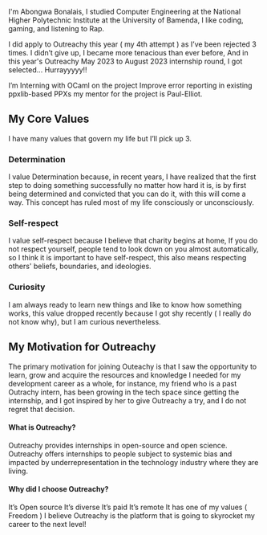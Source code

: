 I'm Abongwa Bonalais, I studied Computer Engineering at the National Higher Polytechnic Institute at the University of Bamenda, I like coding, gaming, and listening to Rap.

I did apply to Outreachy this year ( my 4th attempt ) as I’ve been rejected 3 times. I didn’t give up, I became more tenacious than ever before, And in this year's Outreachy May 2023 to August 2023 internship round, I got selected… Hurrayyyyy!!

I’m Interning with OCaml on the project Improve error reporting in existing ppxlib-based PPXs my mentor for the project is Paul-Elliot.

## My Core Values

I have many values that govern my life but I’ll pick up 3.

### Determination

I value Determination because, in recent years, I have realized that the first step to doing something successfully no matter how hard it is, is by first being determined and convicted that you can do it, with this will come a way. This concept has ruled most of my life consciously or unconsciously.

### Self-respect

I value self-respect because I believe that charity begins at home, If you do not respect yourself, people tend to look down on you almost automatically, so I think it is important to have self-respect, this also means respecting others' beliefs, boundaries, and ideologies.

### Curiosity

I am always ready to learn new things and like to know how something works, this value dropped recently because I got shy recently ( I really do not know why), but I am curious nevertheless.

## My Motivation for Outreachy

The primary motivation for joining Outeachy is that I saw the opportunity to learn, grow and acquire the resources and knowledge I needed for my development career as a whole, for instance, my friend who is a past Outrachy intern, has been growing in the tech space since getting the internship, and I got inspired by her to give Outreachy a try, and I do not regret that decision.

#### What is Outreachy?

Outreachy provides internships in open-source and open science. Outreachy offers internships to people subject to systemic bias and impacted by underrepresentation in the technology industry where they are living.

#### Why did I choose Outreachy?

It’s Open source
It’s diverse
It’s paid
It’s remote
It has one of my values ( Freedom )
I believe Outreachy is the platform that is going to skyrocket my career to the next level!
